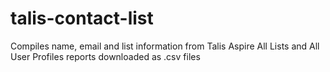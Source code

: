 # talis-contact-list
Compiles name, email and list information from Talis Aspire All Lists and All User Profiles reports downloaded as .csv files
